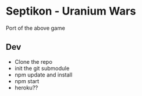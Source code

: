 Septikon - Uranium Wars
========

Port of the above game

## Dev
* Clone the repo
* init the git submodule
* npm update and install
* npm start
* heroku??
